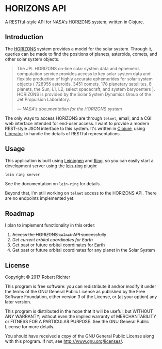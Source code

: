 # HORIZONS API

A RESTful-style API  for [NASA's HORIZONS system](http://ssd.jpl.nasa.gov/?horizons),
written in Clojure.

## Introduction

The [HORIZONS](http://ssd.jpl.nasa.gov/?horizons) system provides a model for the solar system. Through it, queries
can be made to find the positions of planets, asteroids, comets, and other
solar system objects.

> The JPL HORIZONS on-line solar system data and ephemeris computation service
provides access to key solar system data and flexible production of highly
accurate ephemerides for solar system objects ( 728955 asteroids, 3451 comets,
178 planetary satellites, 8 planets, the Sun, L1, L2, select spacecraft, and
system barycenters ). HORIZONS is provided by the Solar System Dynamics Group of
 the Jet Propulsion Laboratory.
>
> &mdash; <cite>NASA's documentation for the HORIZONS system</cite>

The only ways to access HORIZONS are through `telnet`, email, and a CGI web
interface intended for end-user access. I want to provide a modern REST-style
JSON interface to this system. It's written in [Clojure](https://clojure.org/),
using [Liberator](http://clojure-liberator.github.io/liberator/) to handle the
details of RESTful representations.

## Usage

This application is built using [Leiningen](https://github.com/technomancy/leiningen)
and [Ring](https://github.com/ring-clojure/ring), so you can easily start a
development server using the [lein-ring](https://github.com/weavejester/lein-ring) plugin:

```bash
lein ring server
```

See the documentation on `lein-ring` for details.

Beyond that, I'm still working on `telnet` access to the HORIZONS API.
There are no endpoints implemented yet.

## Roadmap

I plan to implement functionality in this order:

1. ~~Access the HORIZONS `telnet` API successfully~~
1. *Get current orbital coordinates for Earth*
1. Get past or future orbital coordinates for Earth
1. Get past or future orbital coordinates for any planet in the Solar System

## License

Copyright © 2017  Robert Richter

This program is free software: you can redistribute it and/or modify
it under the terms of the GNU General Public License as published by
the Free Software Foundation, either version 3 of the License, or
(at your option) any later version.

This program is distributed in the hope that it will be useful,
but WITHOUT ANY WARRANTY; without even the implied warranty of
MERCHANTABILITY or FITNESS FOR A PARTICULAR PURPOSE.  See the
GNU General Public License for more details.

You should have received a copy of the GNU General Public License
along with this program.  If not, see http://www.gnu.org/licenses/.
